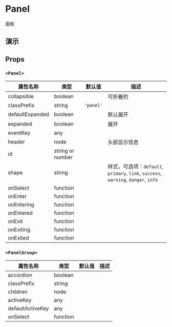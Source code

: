 # Panel [<i class="icon icon-edit2" ></i>](https://github.com/rsuite/rsuite.github.io/blob/master/src/components/panels/index.md)
面板


## 演示

<!--{demo}-->


## Props
### `<Panel>`

| 属性名称            | 类型               | 默认值       | 描述                                                                          |
|-----------------|------------------|-----------|-----------------------------------------------------------------------------|
| collapsible     | boolean          |           | 可折叠的                                                                        |
| classPrefix     | string           | `'panel'` |                                                                             |
| defaultExpanded | boolean          |           | 默认展开                                                                        |
| expanded        | boolean          |           | 展开                                                                          |
| eventKey        | any              |           |                                                                             |
| header          | node             |           | 头部显示信息                                                                      |
| id              | string or number |           |                                                                             |
| shape           | string           |           | 样式，可选项：`default`, `primary`, `link`, `success`, `warning`, `danger`, `info` |
| onSelect        | function         |           |                                                                             |
| onEnter         | function         |           |                                                                             |
| onEntering      | function         |           |                                                                             |
| onEntered       | function         |           |                                                                             |
| onExit          | function         |           |                                                                             |
| onExiting       | function         |           |                                                                             |
| onExited        | function         |           |                                                                             |

### `<PanelGroup>`

| 属性名称             | 类型       | 默认值 | 描述  |
|------------------|----------|-----|-----|
| accordion        | boolean  |     |     |
| classPrefix      | string   |     |     |
| children         | node     |     |     |
| activeKey        | any      |     |     |
| defaultActiveKey | any      |     |     |
| onSelect         | function |     |     |
